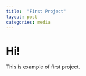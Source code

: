 ```yaml
---
title:  "First Project"
layout: post
categories: media
---
```

# Hi!

This is example of first project.

